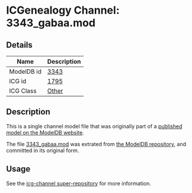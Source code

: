 # ICGenealogy Channel: 3343\_gabaa.mod

## Details

Name | Description
---- | -----------
ModelDB id | [3343](http://senselab.med.yale.edu/ModelDB/ShowModel.cshtml?model=3343)
ICG id | [1795](http://icg.neurotheory.ox.ac.uk/channels/other/1795)
ICG Class | [Other](http://icg.neurotheory.ox.ac.uk/channels/other)

## Description

This is a single channel model file that was originally part of a [published model on the ModelDB website](http://senselab.med.yale.edu/mModelDB/ShowModel.cshtml?model=3343).

The file [3343\_gabaa.mod](3343_gabaa.mod) was extrated from [the ModelDB repository](http://senselab.med.yale.edu/ModelDB/ShowModel.cshtml?model=3343), and committed in its original form.

## Usage

See the [icg-channel super-repository](https://github.com/icgenealogy/icg-channels) for more information.